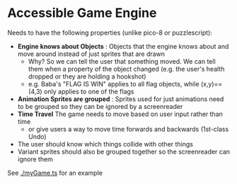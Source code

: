 # Accessible Game Engine

Needs to have the following properties (unlike pico-8 or puzzlescript):

- **Engine knows about Objects** : Objects that the engine knows about and move around instead of just sprites that are drawn
  - Why? So we can tell the user that something moved. We can tell them when a property of the object changed (e.g. the user's health dropped or they are holding a hookshot)
  - e.g. Baba's "FLAG IS WIN" applies to all flag objects, while (x,y)==(4,3) only applies to one of the flags
- **Animation Sprites are grouped** : Sprites used for just animations need to be grouped so they can be ignored by a screenreader
- **Time Travel** The game needs to move based on user input rather than time
  - or give users a way to move time forwards and backwards (1st-class Undo)
- The user should know which things collide with other things
- Variant sprites should also be grouped together so the screenreader can ignore them

See [./myGame.ts](./myGame.ts) for an example